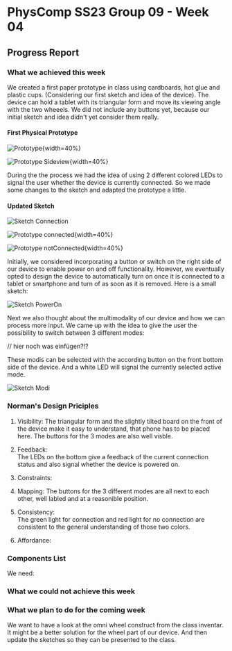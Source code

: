 # PhysComp SS23 Group 09 - Week 04

## Progress Report

### What we achieved this week

We created a first paper prototype in class using cardboards, hot glue and plastic cups. (Considering our first sketch and idea of the device). The device can hold a tablet with its triangular form and move its viewing angle with the two wheeels. We did not include any buttons yet, because our initial sketch and idea didn't yet consider them really.  

#### First Physical Prototype

![Prototype](Figures/paperprototype.jpg){width=40%}

![Prototype Sideview](Figures/paperprototype_side.jpg){width=40%}

During the the process we had the idea of using 2 different colored LEDs to signal the user whether the device is currently connected. So we made some changes to the sketch and adapted the prototype a little.  

#### Updated Sketch 

![Sketch Connection](Figures/SketchConnectionLight.jpg)

![Prototype connected](Figures/prototype_connected.jpg){width=40%}

![Prototype notConnected](Figures/prototype_notConnected.jpg){width=40%}

Initially, we considered incorporating a button or switch on the right side of our device to enable power on and off functionality. However, we eventually opted to design the device to automatically turn on once it is connected to a tablet or smartphone and turn of as soon as it is removed. Here is a small sketch:   

![Sketch PowerOn](Figures/SketchPowerOn.jpg)

Next we also thought about the multimodality of our device and how we can process more input. We came up with the idea to give the user the possibility to switch between 3 different modes:  

// hier noch was einfügen?!?

These modis can be selected with the according button on the front bottom side of the device. And a white LED will signal the currently selected active mode.  

![Sketch Modi](Figures/SketchModi.jpg)

### Norman's Design Priciples

1. Visibility:
The triangular form and the slightly tilted board on the front of the device make it easy to understand, that phone has to be placed here.
The buttons for the 3 modes are also well visble.

2. Feedback:  
The LEDs on the bottom give a feedback of the current connection status and also signal whether the device is powered on.

3. Constraints:  

4. Mapping: 
The buttons for the 3 different modes are all next to each other, well labled and at a reasonible position.  

5. Consistency:  
The green light for connection and red light for no connection are consistent to the general understanding of those two colors.

6. Affordance:  


### Components List

We need:


### What we could not achieve this week



### What we plan to do for the coming week

We want to have a look at the omni wheel construct from the class inventar. It might be a better solution for the wheel part of our device. And then update the sketches so they can be presented to the class.